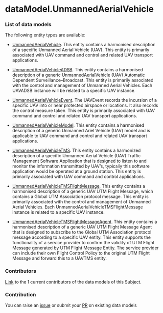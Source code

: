 # dataModel.UnmannedAerialVehicle

### List of data models

The following entity types are available:
- [UnmannedAerialVehicle](https://github.com/smart-data-models/dataModel.UnmannedAerialVehicle/blob/master/UnmannedAerialVehicle/README.md). This entity contains a harmonised description of a specific Unmanned Aerial Vehicle (UAV). This entity is primarily associated with UAV command and control and related UAV transport applications.

- [UnmannedAerialVehicleADSB](https://github.com/smart-data-models/dataModel.UnmannedAerialVehicle/blob/master/UnmannedAerialVehicleADSB/README.md). This entity contains a harmonised description of a generic UnmannedAerialVehicle (UAV) Automatic Dependent Surveillance–Broadcast. This entity is primarily associated with the control and management of Unmanned Aerial Vehicles. Each UAVADSB instance will be related to a specific UAV instance.

- [UnmannedAerialVehicleEvent](https://github.com/smart-data-models/dataModel.UnmannedAerialVehicle/blob/master/UnmannedAerialVehicleEvent/README.md). The UAVEvent records the incursion of a specific UAV into or near protected airspace or locations. It also records the control measure taken. This entity is primarily associated with UAV command and control and related UAV transport applications.

- [UnmannedAerialVehicleModel](https://github.com/smart-data-models/dataModel.UnmannedAerialVehicle/blob/master/UnmannedAerialVehicleModel/README.md). This entity contains a harmonised description of a generic Unmanned Ariel Vehicle (UAV) model and is applicable to UAV command and control and related UAV transport applications.

- [UnmannedAerialVehicleTMS](https://github.com/smart-data-models/dataModel.UnmannedAerialVehicle/blob/master/UnmannedAerialVehicleTMS/README.md). This entity contains a harmonized description of a specific Unmanned Aerial Vehicle (UAV) Traffic Management Software Application that is designed to listen to and monitor the information transmitted by UAV’s, typically this software application would be operated at a ground station. This entity is primarily associated with UAV command and control applications.

- [UnmannedAerialVehicleTMSFlightMessage](https://github.com/smart-data-models/dataModel.UnmannedAerialVehicle/blob/master/UnmannedAerialVehicleTMSFlightMessage/README.md). This entity contains a harmonised description of a generic UAV UTM Flight Message, which contains a Global UTM Association protocol message. This entity is primarily associated with the control and management of Unmanned Aerial Vehicles. Each UnmannedAerialVehicleTMSFlightMessage instance is related to a specific UAV instance.

- [UnmannedAerialVehicleTMSFlightMessageAgent](https://github.com/smart-data-models/dataModel.UnmannedAerialVehicle/blob/master/UnmannedAerialVehicleTMSFlightMessageAgent/README.md). This entity contains a harmonised description of a generic UAV UTM Flight Message Agent that is designed to subscribe to the Global UTM Association protocol message according to a specific UAV entity. This entity supports the functionality of a service provider to confirm the validity of UTM Flight Message generated by UTM Flight Message Entity. The service provider can include their own Flight Control Policy to the original UTM Flight Message and forward this to a UAVTMS entity.



### Contributors
[Link](https://github.com/smart-data-models/dataModel.UnmannedAerialVehicle/blob/master/CONTRIBUTORS.yaml) to the 1 current contributors of the data models of this Subject.


### Contribution
You can raise an [issue](https://github.com/smart-data-models/dataModel.UnmannedAerialVehicle/issues) or submit your [PR](https://github.com/smart-data-models/dataModel.UnmannedAerialVehicle/pulls) on existing data models
